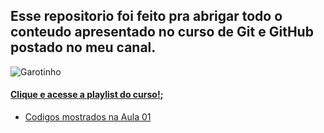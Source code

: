 ## Esse repositorio foi feito pra abrigar todo o conteudo apresentado no curso de Git e GitHub postado no meu canal.
![Garotinho](https://imgur.com/qngJv3q)
#### [Clique e acesse a playlist do curso!](https://www.youtube.com/playlist?list=PLBwyuonjf0zxFSRZWw9XVL08JOQoqYUBy);
 - [Codigos mostrados na Aula 01](https://github.com/CalebeEvangelista/CursoDeGitHub/blob/main/Codigos%20das%20aulas/Codigos-aula-01.md) 